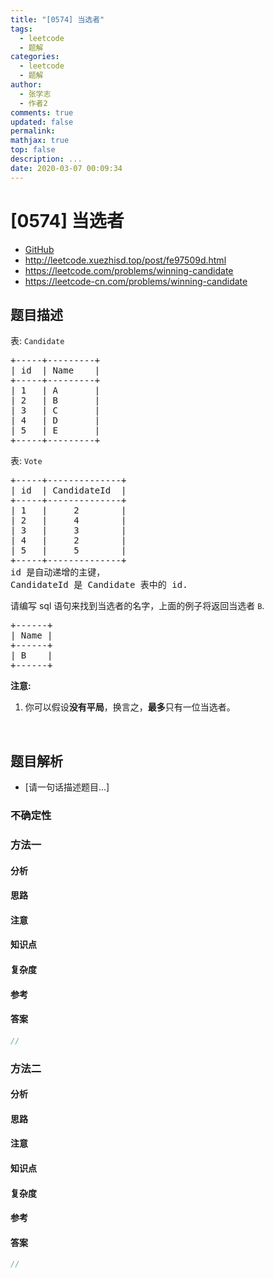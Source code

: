 ```yaml
---
title: "[0574] 当选者"
tags:
  - leetcode
  - 题解
categories:
  - leetcode
  - 题解
author:
  - 张学志
  - 作者2
comments: true
updated: false
permalink:
mathjax: true
top: false
description: ...
date: 2020-03-07 00:09:34
---
```



# [0574] 当选者
* [GitHub](https://github.com/algoboy101/LeetCodeCrowdsource/tree/master/_posts/QA/%5B0574%5D%20%E5%BD%93%E9%80%89%E8%80%85.md)
* http://leetcode.xuezhisd.top/post/fe97509d.html
* https://leetcode.com/problems/winning-candidate
* https://leetcode-cn.com/problems/winning-candidate


## 题目描述

<p>表: <code>Candidate</code></p>

<pre>+-----+---------+
| id  | Name    |
+-----+---------+
| 1   | A       |
| 2   | B       |
| 3   | C       |
| 4   | D       |
| 5   | E       |
+-----+---------+  
</pre>

<p>表: <code>Vote</code></p>

<pre>+-----+--------------+
| id  | CandidateId  |
+-----+--------------+
| 1   |     2        |
| 2   |     4        |
| 3   |     3        |
| 4   |     2        |
| 5   |     5        |
+-----+--------------+
id 是自动递增的主键，
CandidateId 是 Candidate 表中的 id.
</pre>

<p>请编写 sql 语句来找到当选者的名字，上面的例子将返回当选者 <code>B</code>.</p>

<pre>+------+
| Name |
+------+
| B    |
+------+
</pre>

<p><strong>注意:</strong></p>

<ol>
	<li>你可以假设<strong>没有平局</strong>，换言之，<strong>最多</strong>只有一位当选者。</li>
</ol>

<p>&nbsp;</p>



## 题目解析
* [请一句话描述题目...]

### 不确定性


### 方法一

#### 分析

#### 思路

#### 注意

#### 知识点

#### 复杂度

#### 参考

#### 答案

```cpp
//
```


### 方法二

#### 分析

#### 思路

#### 注意

#### 知识点

#### 复杂度

#### 参考

#### 答案

```cpp
//
```


